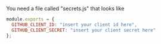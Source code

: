 You need a file called "secrets.js" that looks like

```js
module.exports = {
  GITHUB_CLIENT_ID: "insert your client id here",
  GITHUB_CLIENT_SECRET: "insert your client secret here"
};
```
